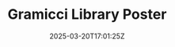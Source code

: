 ---
title: "Gramicci Library Poster"
date: 2025-03-20T17:01:25Z
draft: false
slug: "gramicci-library-poster"
# Add Cloudinary image slug without base url
# e.g v1548709265/mood/some_image.jpg, not https://res.cloudinary.com/your_cloud_name/image/upload/v1548709265/mood/some_image.jpg
# Image alt will display below image in grid view
image_alt: "Gramicci Library Poster - Climbing Guide Books"
# Accepted values: portrait, landscape, wide, square
image_ratio: "portrait"
# Must not change
layout: lightbox
tags:
- Gramicci
- Climbing
---
